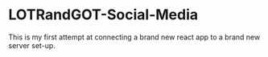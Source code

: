 # LOTRandGOT-Social-Media
This is my first attempt at connecting a brand new react app to a brand new server set-up.
